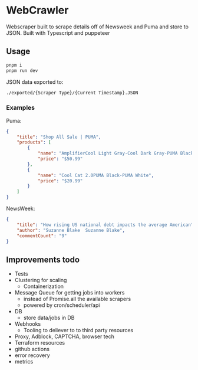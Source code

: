 # WebCrawler

Webscraper built to scrape details off of Newsweek and Puma and store to JSON.
Built with Typescript and puppeteer

## Usage

```bash
pnpm i
pnpm run dev
```

JSON data exported to:

```bash
./exported/{Scraper Type}/{Current Timestamp}.JSON
```

### Examples

Puma:

```JSON
{
    "title": "Shop All Sale | PUMA",
    "products": [
        {
            "name": "AmplifierCool Light Gray-Cool Dark Gray-PUMA Black",
            "price": "$50.99"
        },
        {
            "name": "Cool Cat 2.0PUMA Black-PUMA White",
            "price": "$20.99"
        }
    ]
}
```

NewsWeek:

```JSON
{
    "title": "How rising US national debt impacts the average American",
    "author": "Suzanne Blake  Suzanne Blake",
    "commentCount": "9"
}
```

## Improvements todo

- Tests
- Clustering for scaling
  - Containerization
- Message Queue for getting jobs into workers
  - instead of Promise.all the available scrapers
  - powered by cron/scheduler/api
- DB
  - store data/jobs in DB
- Webhooks
  - Tooling to deliever to to third party resources
- Proxy, Adblock, CAPTCHA, browser tech
- Terraform resources
- github actions
- error recovery
- metrics
